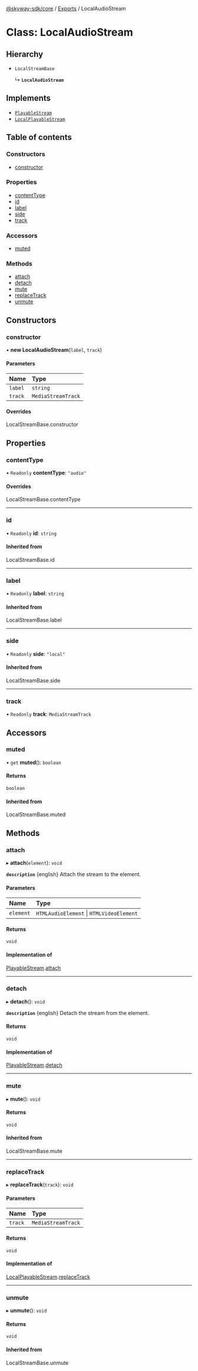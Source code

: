 [@skyway-sdk/core](../README.md) / [Exports](../modules.md) / LocalAudioStream

# Class: LocalAudioStream

## Hierarchy

- `LocalStreamBase`

  ↳ **`LocalAudioStream`**

## Implements

- [`PlayableStream`](../interfaces/PlayableStream.md)
- [`LocalPlayableStream`](../interfaces/LocalPlayableStream.md)

## Table of contents

### Constructors

- [constructor](LocalAudioStream.md#constructor)

### Properties

- [contentType](LocalAudioStream.md#contenttype)
- [id](LocalAudioStream.md#id)
- [label](LocalAudioStream.md#label)
- [side](LocalAudioStream.md#side)
- [track](LocalAudioStream.md#track)

### Accessors

- [muted](LocalAudioStream.md#muted)

### Methods

- [attach](LocalAudioStream.md#attach)
- [detach](LocalAudioStream.md#detach)
- [mute](LocalAudioStream.md#mute)
- [replaceTrack](LocalAudioStream.md#replacetrack)
- [unmute](LocalAudioStream.md#unmute)

## Constructors

### constructor

• **new LocalAudioStream**(`label`, `track`)

#### Parameters

| Name | Type |
| :------ | :------ |
| `label` | `string` |
| `track` | `MediaStreamTrack` |

#### Overrides

LocalStreamBase.constructor

## Properties

### contentType

• `Readonly` **contentType**: ``"audio"``

#### Overrides

LocalStreamBase.contentType

___

### id

• `Readonly` **id**: `string`

#### Inherited from

LocalStreamBase.id

___

### label

• `Readonly` **label**: `string`

#### Inherited from

LocalStreamBase.label

___

### side

• `Readonly` **side**: ``"local"``

#### Inherited from

LocalStreamBase.side

___

### track

• `Readonly` **track**: `MediaStreamTrack`

## Accessors

### muted

• `get` **muted**(): `boolean`

#### Returns

`boolean`

#### Inherited from

LocalStreamBase.muted

## Methods

### attach

▸ **attach**(`element`): `void`

**`description`** {english} Attach the stream to the element.

#### Parameters

| Name | Type |
| :------ | :------ |
| `element` | `HTMLAudioElement` \| `HTMLVideoElement` |

#### Returns

`void`

#### Implementation of

[PlayableStream](../interfaces/PlayableStream.md).[attach](../interfaces/PlayableStream.md#attach)

___

### detach

▸ **detach**(): `void`

**`description`** {english} Detach the stream from the element.

#### Returns

`void`

#### Implementation of

[PlayableStream](../interfaces/PlayableStream.md).[detach](../interfaces/PlayableStream.md#detach)

___

### mute

▸ **mute**(): `void`

#### Returns

`void`

#### Inherited from

LocalStreamBase.mute

___

### replaceTrack

▸ **replaceTrack**(`track`): `void`

#### Parameters

| Name | Type |
| :------ | :------ |
| `track` | `MediaStreamTrack` |

#### Returns

`void`

#### Implementation of

[LocalPlayableStream](../interfaces/LocalPlayableStream.md).[replaceTrack](../interfaces/LocalPlayableStream.md#replacetrack)

___

### unmute

▸ **unmute**(): `void`

#### Returns

`void`

#### Inherited from

LocalStreamBase.unmute
